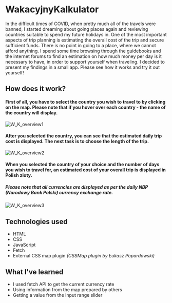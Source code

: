 # WakacyjnyKalkulator
In the difficult times of COVID, when pretty much all of the travels were banned, I started dreaming about going places again and reviewing countries suitable to spend my future holidays in. 
One of the most important aspects of trip planning is estimating the overall cost of the trip and secure sufficient funds. There is no point in going to a place, where we cannot afford anything. 
I spend some time browsing through the guidebooks and the internet forums to find an estimation on how much money per day is it necessary to have, in order to support yourself when traveling.
I decided to present my findings in a small app. Please see how it works and try it out yourself!



## How does it work?

#### First of all, you have to select the country you wish to travel to by clicking on the map. Please note that if you hover over each country - the name of the country will display.
![W_K_overview1](https://user-images.githubusercontent.com/53020292/123551540-93bfdb80-d772-11eb-8853-d718b588ffb5.PNG)

#### After you selected the country, you can see that the estimated daily trip cost is displayed. The next task is to choose the length of the trip.
![W_K_overview2](https://user-images.githubusercontent.com/53020292/123551571-adf9b980-d772-11eb-8a84-a155bfdeb3c9.PNG)

#### When you selected the country of your choice and the number of days you wish to travel for, an estimated cost of your overall trip is displayed in Polish zloty. 
##### Please note that all currencies are displayed as per the daily NBP (Narodowy Bank Polski) currency exchange rate.
![W_K_overview3](https://user-images.githubusercontent.com/53020292/123551583-c23db680-d772-11eb-9fa4-45da0c392698.PNG)

## Technologies used

* HTML
* CSS 
* JavaScript
* Fetch
* External CSS map plugin *(CSSMap plugin by Łukasz Popardowski)*

## What I've learned

* I used fetch API to get the current currency rate
* Using information from the map prepared by others
* Getting a value from the input range slider
